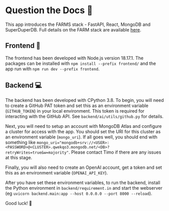 # Question the Docs :book:

This app introduces the FARMS stack - FastAPI, React, MongoDB and SuperDuperDB. Full details on the FARM stack are available [here](https://www.mongodb.com/developer/languages/python/farm-stack-fastapi-react-mongodb/).

## Frontend :art:

The frontend has been developed with Node.js version 18.17.1. The packages can be installed with `npm install --prefix frontend/` and the app run with `npm run dev --prefix frontend`.

## Backend :computer:

The backend has been developed with CPython 3.8. To begin, you will need to create a GitHub PAT token and set this as an environment variable (`GITHUB_TOKEN`) in your local environment. This token is required for interacting with the GitHub API. See `backend/ai/utils/github.py` for details.

Next, you will need to setup an account with MongoDB Atlas and configure a cluster for access with the app. You should set the URI for this cluster as an environment variable (`mongo_uri`). If all goes well, you should end with something like `mongo_uri="mongodb+srv://<USER>:<PASSWORD>@<CLUSTER>.qwekqo3.mongodb.net/<DB>?retryWrites=true&w=majority"`. Please contact Timo if there are any issues at this stage.

Finally, you will also need to create an OpenAI account, get a token and set this as an environment variable (`OPENAI_API_KEY`).

After you have set these environment variables, to run the backend, install the Python environment in `backend/requirement.in` and start the webserver (eg `uvicorn backend.main:app --host 0.0.0.0 --port 8000 --reload`).

Good luck! :rocket: